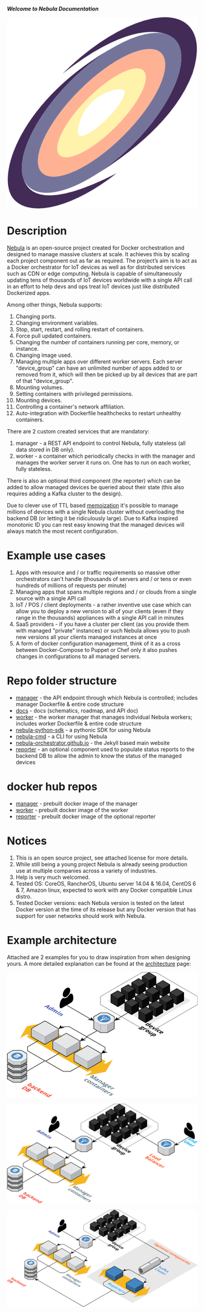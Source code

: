 ***Welcome to Nebula Documentation***

![Nebula-logo](pictures/logos/nebula-logo.png "Nebula-logo")

# Description

[Nebula](https://nebula-orchestrator.github.io) is an open-source project created for Docker orchestration and designed to manage massive clusters at scale. It achieves this by scaling each project component out as far as required.
The project’s aim is to act as a Docker orchestrator for IoT devices as well as for distributed services such as CDN or edge computing. 
Nebula is capable of simultaneously updating tens of thousands of IoT devices worldwide with a single API call in an effort to help devs and ops treat IoT devices just like distributed Dockerized apps.

Among other things, Nebula supports:

1. Changing ports.
2. Changing environment variables.
3. Stop, start, restart, and rolling restart of containers.
4. Force pull updated containers.
5. Changing the number of containers running per core, memory, or instance.
6. Changing image used.
7. Managing multiple apps over different worker servers. Each server "device_group" can have an unlimited number of apps added to or removed from it, which will then be picked up by all devices that are part of that "device_group".
8. Mounting volumes.
9. Setting containers with privileged permissions.
10. Mounting devices.
11. Controlling a container's network affiliation.
12. Auto-integration with Dockerfile healthchecks to restart unhealthy containers.

There are 2 custom created services that are mandatory:

1. manager - a REST API endpoint to control Nebula, fully stateless (all data stored in DB only).
2. worker - a container which periodically checks in with the manager and manages the worker server it runs on. One has to run on each worker, fully stateless.

There is also an optional third component (the reporter) which can be added to allow managed devices be queried about their state (this also requires adding a Kafka cluster to the design).

Due to clever use of TTL based [memoization](https://en.wikipedia.org/wiki/Memoization) it's possible to manage millions of devices with a single Nebula cluster without overloading the backend DB (or letting it be ridiculously large). Due to Kafka inspired monotonic ID you can rest easy knowing that the managed devices will always match the most recent configuration.

# Example use cases

1. Apps with resource and / or traffic requirements so massive other orchestrators can't handle (thousands of servers and / or tens or even hundreds of millions of requests per minute)
2. Managing apps that spans multiple regions and / or clouds from a single source with a single API call
3. IoT / POS / client deployments - a rather inventive use case which can allow you to deploy a new version to all of your clients (even if they range in the thousands) appliances with a single API call in minutes
4. SaaS providers - if you have a cluster per client (as you provide them with managed "private" instances) or such Nebula allows you to push new versions all your clients managed instances at once
5. A form of docker configuration management, think of it as a cross between Docker-Compose to Puppet or Chef only it also pushes changes in configurations to all managed servers.

# Repo folder structure

* [manager](https://github.com/nebula-orchestrator/manager) - the API endpoint through which Nebula is controlled; includes manager Dockerfile & entire code structure
* [docs](https://github.com/nebula-orchestrator/docs) - docs (schematics, roadmap, and API doc)
* [worker](https://github.com/nebula-orchestrator/worker) - the worker manager that manages individual Nebula workers; includes worker Dockerfile & entire code structure
* [nebula-python-sdk](https://github.com/nebula-orchestrator/nebula-python-sdk) - a pythonic SDK for using Nebula
* [nebula-cmd](https://github.com/nebula-orchestrator/nebula-cmd) - a CLI for using Nebula
* [nebula-orchestrator.github.io](https://github.com/nebula-orchestrator/nebula-orchestrator.github.io/issues) - the Jekyll based main website
* [reporter](https://github.com/nebula-orchestrator/reporter) - an optional component used to populate status reports to the backend DB to allow the admin to know the status of the managed devices

# docker hub repos

* [manager](https://hub.docker.com/r/nebulaorchestrator/manager/) - prebuilt docker image of the manager
* [worker](https://hub.docker.com/r/nebulaorchestrator/worker/) - prebuilt docker image of the worker
* [reporter](https://hub.docker.com/r/nebulaorchestrator/reporter/) -  prebuilt docker image of the optional reporter

# Notices

 1. This is an open source project, see attached license for more details.
 2. While still being a young project Nebula is already seeing production use at multiple companies across a variety of industries.
 3. Help is very much welcomed.
 4. Tested OS: CoreOS, RancherOS, Ubuntu server 14.04 & 16.04, CentOS 6 & 7, Amazon linux, expected to work with any Docker compatible Linux distro.
 5. Tested Docker versions: each Nebula version is tested on the latest Docker version at the time of its release but any Docker version that has support for user networks should work with Nebula.

# Example architecture

Attached are 2 examples for you to draw inspiration from when designing yours. A more detailed explanation can be found at the [architecture](architecture.md) page:

![example nebula architecture](pictures/cloudcraft%20-%20nebula%20-%20IoT.png "example nebula architecture")


![example nebula architecture](pictures/cloudcraft%20-%20nebula.png "example nebula architecture")


![example nebula architecture](pictures/nebula%20v2%20-%20iot%20-%20optional%20reporter.png "example nebula architecture")
